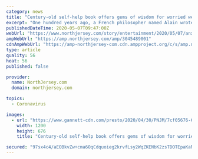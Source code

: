 ```yaml
---
category: news
title: "Century-old self-help book offers gems of wisdom for worried well amid COVID-19 pandemic"
excerpt: "One hundred years ago, a French philosopher named Alain wrote a guidebook for getting through times like these"
publishedDateTime: 2020-05-07T09:47:00Z
webUrl: "https://www.northjersey.com/story/entertainment/2020/05/07/anxiety-during-coronavirus-advice-im-ok-you-ok/3045489001/"
ampWebUrl: "https://amp.northjersey.com/amp/3045489001"
cdnAmpWebUrl: "https://amp-northjersey-com.cdn.ampproject.org/c/s/amp.northjersey.com/amp/3045489001"
type: article
quality: 56
heat: 56
published: false

provider:
  name: NorthJersey.com
  domain: northjersey.com

topics:
  - Coronavirus

images:
  - url: "https://www.gannett-cdn.com/presto/2020/04/30/PNJM/7cf05676-6952-4858-bddd-114b0086208a-alainbook.jpg?auto=webp&crop=1279,720,x0,y0&format=pjpg&width=1200"
    width: 1200
    height: 676
    title: "Century-old self-help book offers gems of wisdom for worried well amid COVID-19 pandemic"

secured: "97sx4c4/aEOBkvZw+cma6OqCdquoieg2krvfLsy2WqZKENbK2zsTDOTEpaKaNTD7/5PH3xh76WrsnqbIwF5gWWBHuTp9iMJgQycGgbQBxQ+t2TSXXmoiqrDXF3tWkQp/JVz+SuRdhwO2mM9Wz1UjdGLU/c8MaP7/isO/CnXxQ06YHIikwmp/87kXJB/9FhJybgfXWjD3CZu3/8RvRU7Y6tnlMWmpwQNVdOtBow+P7lZGVKfrtChmDkCVk1P/Zs1d2w38wL9366t3hMBhgiLiOazxubFS+ZtoD8sq68FunSOWQ/ZRUp75Fau67hT81hNy;A4reiwraZrpT92WE9SRCOA=="
---
```


